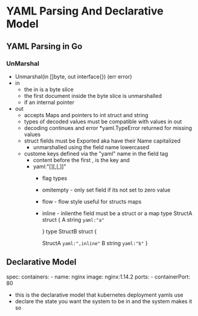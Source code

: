 # YAML Parsing And Declarative Model

## YAML Parsing in Go

### UnMarshal
- Unmarshal(in []byte, out interface{}) (err error)
- in
    - the in is a byte slice
    - the first document inside the byte slice is unmarshalled
    - if an internal pointer
- out
    - accepts Maps and pointers to int struct and string
    - types of decoded values must be compatible with values in out
    - decoding continues and error *yaml.TypeError returned for missing values
    - struct fields must be Exported aka have their Name capitalized
        - unmarshalled using the field name lowercased
    - custome keys defined via the "yaml" name in the field tag
        - content before the first , is the key and
        - yaml:"[<key>][,<flag1>[,<flag2>]]"
            - flag types
            - omitempty - only set field if its not set to zero value
            - flow - flow style useful for structs maps
            - inline - inlienthe field must be a struct or a map
            type StructA struct {
                A string `yaml:"a"`

                }
            type StructB struct {

                StructA `yaml:",inline"`
                B string `yaml:"b"`
            }

## Declarative Model
spec:
    containers:
    - name: nginx
      image: nginx:1.14.2
      ports:
      - containerPort: 80
- this is the declarative model that kubernetes deployment yamls use
- declare the state you want  the system to be in and the system makes it so
